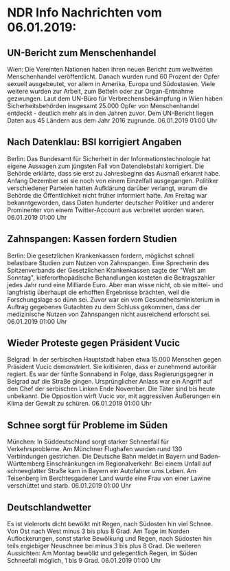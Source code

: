 # NDR Info Nachrichten vom 06.01.2019:


## UN-Bericht zum Menschenhandel
Wien: Die Vereinten Nationen haben ihren neuen Bericht zum weltweiten Menschenhandel veröffentlicht. Danach wurden rund 60 Prozent der Opfer sexuell ausgebeutet, vor allem in Amerika, Europa und Südostasien. Viele weitere wurden zur Arbeit, zum Betteln oder zur Organ-Entnahme gezwungen. Laut dem UN-Büro für Verbrechensbekämpfung in Wien haben Sicherheitsbehörden insgesamt 25.000 Opfer von Menschenhandel entdeckt - deutlich mehr als in den Jahren zuvor. Dem UN-Bericht liegen Daten aus 45 Ländern aus dem Jahr 2016 zugrunde. 06.01.2019 01:00 Uhr 

## Nach Datenklau: BSI korrigiert Angaben
Berlin: Das Bundesamt für Sicherheit in der Informationstechnologie hat eigene Aussagen zum jüngsten Fall von Datendiebstahl korrigiert. Die Behörde erklärte, dass sie erst zu Jahresbeginn das Ausmaß erkannt habe. Anfang Dezember sei sie noch von einem Einzelfall ausgegangen. Politiker verschiedener Parteien hatten Aufklärung darüber verlangt, warum die Behörde die Öffentlichkeit nicht früher informiert hatte. Am Freitag war bekanntgeworden, dass Daten hunderter deutscher Politiker und anderer Prominenter von einem Twitter-Account aus verbreitet worden waren. 06.01.2019 01:00 Uhr 

## Zahnspangen: Kassen fordern Studien
Berlin: Die gesetzlichen Krankenkassen fordern, möglichst schnell belastbare Studien zum Nutzen von Zahnspangen. Eine Sprecherin des Spitzenverbands der Gesetzlichen Krankenkassen sagte der "Welt am Sonntag", kieferorthopädische Behandlungen kosteten die Beitragszahler jedes Jahr rund eine Milliarde Euro. Aber man wisse nicht, ob sie mittel- und langfristig überhaupt die erhofften Ergebnisse brächten, weil die Forschungslage so dünn sei. Zuvor war ein vom Gesundheitsministerium in Auftrag gegebenes Gutachten zu dem Schluss gekommen, dass der medizinische Nutzen von Zahnspangen nicht ausreichend erforscht sei. 06.01.2019 01:00 Uhr 

## Wieder Proteste gegen Präsident Vucic
Belgrad: In der serbischen Hauptstadt haben etwa 15.000 Menschen gegen Präsident Vucic demonstriert. Sie kritisieren, dass er zunehmend autoritär regiert. Es war der fünfte Sonnabend in Folge, dass Regierungsgegner in Belgrad auf die Straße gingen. Ursprünglicher Anlass war ein Angriff auf den Chef der serbischen Linken Ende November. Die Täter sind bis heute unbekannt. Die Opposition wirft Vucic vor, mit aggressiven Äußerungen ein Klima der Gewalt zu schüren. 06.01.2019 01:00 Uhr 

## Schnee sorgt für Probleme im Süden
München: In Süddeutschland sorgt starker Schneefall für Verkehrsprobleme. Am Münchner Flughafen wurden rund 130 Verbindungen gestrichen. Die Deutsche Bahn meldet in Bayern und Baden-Württemberg Einschränkungen im Regionalverkehr. Bei einem Unfall auf schneeglatter Straße kam in Bayern ein Autofahrer ums Leben. Am Teisenberg im Berchtesgadener Land wurde eine Frau von einer Lawine verschüttet und starb. 06.01.2019 01:00 Uhr 

## Deutschlandwetter
Es ist vielerorts dicht bewölkt mit Regen, nach Südosten hin viel Schnee. Von Ost nach West minus 3 bis plus 8 Grad. Am Tage im Norden Auflockerungen, sonst starke Bewölkung und Regen, nach Südosten hin teils ergiebiger Neuschnee bei minus 3 bis plus 8 Grad. Die weiteren Aussichten: Am Montag bewölkt und gelegentlich Regen, im Süden  Schneefall möglich, 1 bis 9 Grad. 06.01.2019 01:00 Uhr 
